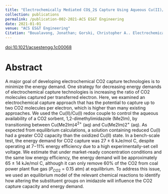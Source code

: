 ```yaml
---
title: "Electrochemically Mediated CO$_2$ Capture Using Aqueous Cu(II)/Cu(I) Imidazole Complexes"
collection: publications
permalink: /publication-002-2021-ACS ES&T Engineering
date: 2021-01-01
venue: "ACS ES&T Engineering"
Citation: "Boualavong, Jonathan; Gorski, Christopher A.. Electrochemically Mediated CO$_2$ Capture Using Aqueous Cu(II)/Cu(I) Imidazole Complexes. <i>ACS ES&T Engineering</i> vol. 1, 1084-1093. 2021"
---
```

[doi:10.1021/acsestengg.1c00068](https://pubs.acs.org/articlesonrequest/AOR-FQRBAK6KIB94CXP8KTUX)

# Abstract
A major goal of developing electrochemical CO2 capture technologies is to minimize the energy demand. One strategy for decreasing energy demands of electrochemical capture technologies is increasing the ratio of CO2 molecules captured per transferred electron. Here, we examined an electrochemical capture approach that has the potential to capture up to two CO2 molecules per electron, which is higher than many existing approaches. We used the Cu(II)/Cu(I) redox couple to control the aqueous availability of a CO2 sorbent, 1,2-dimethylimidazole (Me2Im), by transitioning between Cu(Me2Im)4$^{2+}$ (aq) and Cu(Me2Im)2$^{+}$ (aq). As expected from equilibrium calculations, a solution containing reduced Cu(I) had a greater CO2 capacity than the oxidized Cu(II) state. In a bench-scale test, the energy demand for CO2 capture was 27 $\pm$ 6 kJe/mol C, despite operating at 7−11% energy eﬃciency due to a high experimentally-set cell voltage. We estimate that under market-ready concentration conditions and the same low energy eﬃciency, the energy demand will be approximately 65 $\pm$ 14 kJe/mol C, although it can only remove 60% of the CO2 from coal power plant ﬂue gas ($P_{CO2}$ = 0.15 atm) at equilibrium. To address this issue, we used an equilibrium model of the relevant chemical reactions to identify how altering the substituent groups on imidazole will inﬂuence the CO2 capture capacity and energy demand.
